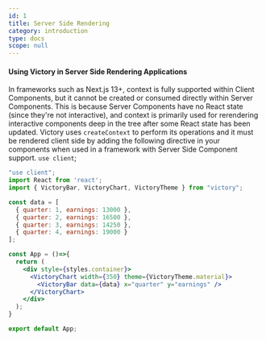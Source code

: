 ```yaml
---
id: 1
title: Server Side Rendering
category: introduction
type: docs
scope: null
---
```


#### Using Victory in Server Side Rendering Applications

In frameworks such as Next.js 13+, context is fully supported within Client Components, but it cannot be created or consumed directly within Server Components. This is because Server Components have no React state (since they're not interactive), and context is primarily used for rerendering interactive components deep in the tree after some React state has been updated.
Victory uses `createContext` to perform its operations and it must be rendered client side by adding the following directive in your components when used in a framework with Server Side Component support.
```use client```; 


```jsx
"use client";
import React from 'react';
import { VictoryBar, VictoryChart, VictoryTheme } from "victory";

const data = [
  { quarter: 1, earnings: 13000 },
  { quarter: 2, earnings: 16500 },
  { quarter: 3, earnings: 14250 },
  { quarter: 4, earnings: 19000 }
];

const App = ()=>{
  return (
    <div style={styles.container}>
      <VictoryChart width={350} theme={VictoryTheme.material}>
        <VictoryBar data={data} x="quarter" y="earnings" />
      </VictoryChart>
    </div>
  );
}

export default App;
```